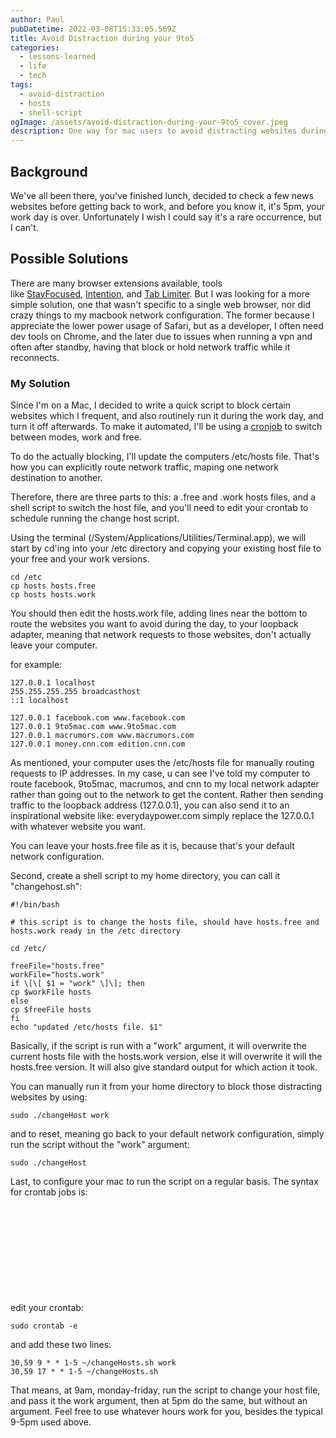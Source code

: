 ```yaml
---
author: Paul
pubDatetime: 2022-03-08T15:33:05.569Z
title: Avoid Distraction during your 9to5
categories:
  - lessons-learned
  - life
  - tech
tags:
  - avoid-distraction
  - hosts
  - shell-script
ogImage: /assets/avoid-distraction-during-your-9to5_cover.jpeg
description: One way for mac users to avoid distracting websites during their workday by automatically blocking or redirecting them to an inspirational destination.
---
```


## Background

We've all been there, you've finished lunch, decided to check a few news websites before getting back to work, and before you know it, it's 5pm, your work day is over. Unfortunately I wish I could say it's a rare occurrence, but I can't.

## Possible Solutions

There are many browser extensions available, tools like [StayFocused](https://chrome.google.com/webstore/detail/stayfocusd/laankejkbhbdhmipfmgcngdelahlfoji?hl=en), [Intention](https://www.getintention.com/), and [Tab Limiter](https://chrome.google.com/webstore/detail/tab-limiter/pbpfchnddjilendkobiabenojlniemoh/). But I was looking for a more simple solution, one that wasn't specific to a single web browser, nor did crazy things to my macbook network configuration. The former because I appreciate the lower power usage of Safari, but as a developer, I often need dev tools on Chrome, and the later due to issues when running a vpn and often after standby, having that block or hold network traffic while it reconnects.

### My Solution

Since I'm on a Mac, I decided to write a quick script to block certain websites which I frequent, and also routinely run it during the work day, and turn it off afterwards. To make it automated, I'll be using a [cronjob](https://www.geeksforgeeks.org/crontab-in-linux-with-examples/) to switch between modes, work and free.

To do the actually blocking, I'll update the computers /etc/hosts file. That's how you can explicitly route network traffic, maping one network destination to another.

Therefore, there are three parts to this: a .free and .work hosts files, and a shell script to switch the host file, and you'll need to edit your crontab to schedule running the change host script.

Using the terminal (/System/Applications/Utilities/Terminal.app), we will start by cd'ing into your /etc directory and copying your existing host file to your free and your work versions.

```shell
cd /etc
cp hosts hosts.free
cp hosts hosts.work
```

You should then edit the hosts.work file, adding lines near the bottom to route the websites you want to avoid during the day, to your loopback adapter, meaning that network requests to those websites, don't actually leave your computer.

for example:

```shell
127.0.0.1 localhost
255.255.255.255 broadcasthost
::1 localhost

127.0.0.1 facebook.com www.facebook.com
127.0.0.1 9to5mac.com www.9to5mac.com
127.0.0.1 macrumors.com www.macrumors.com
127.0.0.1 money.cnn.com edition.cnn.com
```

As mentioned, your computer uses the /etc/hosts file for manually routing requests to IP addresses. In my case, u can see I've told my computer to route facebook, 9to5mac, macrumos, and cnn to my local network adapter rather than going out to the network to get the content.
Rather then sending traffic to the loopback address (127.0.0.1), you can also send it to an inspirational website like: everydaypower.com simply replace the 127.0.0.1 with whatever website you want.

You can leave your hosts.free file as it is, because that's your default network configuration.

Second, create a shell script to my home directory, you can call it "changehost.sh":

```shell
#!/bin/bash

# this script is to change the hosts file, should have hosts.free and hosts.work ready in the /etc directory

cd /etc/

freeFile="hosts.free"
workFile="hosts.work"
if \[\[ $1 = "work" \]\]; then
cp $workFile hosts
else
cp $freeFile hosts
fi
echo "updated /etc/hosts file. $1"
```

Basically, if the script is run with a "work" argument, it will overwrite the current hosts file with the hosts.work version, else it will overwrite it will the hosts.free version. It will also give standard output for which action it took.

You can manually run it from your home directory to block those distracting websites by using:

```shell
sudo ./changeHost work
```

and to reset, meaning go back to your default network configuration, simply run the script without the "work" argument:

```shell
sudo ./changeHost
```

Last, to configure your mac to run the script on a regular basis.
The syntax for crontab jobs is:

<div style="color:white"><pre tabindex="0" style="color:white; -moz-tab-size:4;-o-tab-size:4;tab-size:4;"><code style="color:white !important;" class="language-html" data-lang="html"><span style="display:flex;">
<span>┌───────────── minute (0 - 59)
</span></span><span style="display:flex;"><span>│ ┌───────────── hour (0 - 23)
</span></span><span style="display:flex;"><span>│ │ ┌───────────── day of the month (1 - 31)
</span></span><span style="display:flex;"><span>│ │ │ ┌───────────── month (1 - 12)
</span></span><span style="display:flex;"><span>│ │ │ │ ┌───────────── day of the week (0 - 6) 
</span></span><span style="display:flex;"><span>│ │ │ │ │
</span></span><span style="display:flex;"><span>│ │ │ │ │
</span></span><span style="display:flex;"><span>│ │ │ │ │
</span></span><span style="display:flex;"><span>
</span></span><span style="display:flex;"><span>* * * * * command</span></span></code></pre></div>

edit your crontab:

```shell
sudo crontab -e
```

and add these two lines:

```shell
30,59 9 * * 1-5 ~/changeHosts.sh work
30,59 17 * * 1-5 ~/changeHosts.sh
```

That means, at 9am, monday-friday, run the script to change your host file, and pass it the work argument, then at 5pm do the same, but without an argument. Feel free to use whatever hours work for you, besides the typical 9-5pm used above.
